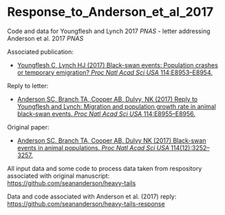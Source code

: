 # Response_to_Anderson_et_al_2017
Code and data for Youngflesh and Lynch 2017 *PNAS* - letter addressing Anderson et al. 2017 *PNAS*



Associated publication:

* [Youngflesh C, Lynch HJ (2017) Black-swan events: Population crashes or temporary emigration? *Proc Natl Acad Sci USA* 114:E8953–E8954.](http://www.pnas.org/content/early/2017/10/11/1713621114.full)


Reply to letter:

* [Anderson SC, Branch TA, Cooper AB, Dulvy, NK (2017) Reply to Youngflesh and Lynch: Migration and population growth rate in animal black-swan events. *Proc Natl Acad Sci USA* 114:E8955–E8956.](http://www.pnas.org/content/early/2017/10/11/1714157114.full)


Original paper:

* [Anderson SC, Branch TA, Cooper AB, Dulvy NK (2017) Black-swan events in animal populations. *Proc Natl Acad Sci USA* 114(12):3252–3257.](http://www.pnas.org/content/114/12/3252.short)

All input data and some code to process data taken from respository associated with original manuscript: https://github.com/seananderson/heavy-tails

Data and code associated with Anderson et al. (2017) reply: https://github.com/seananderson/heavy-tails-response

